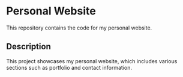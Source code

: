 # Personal Website

This repository contains the code for my personal website.

## Description

This project showcases my personal website, which includes various sections such as portfolio and contact information.
